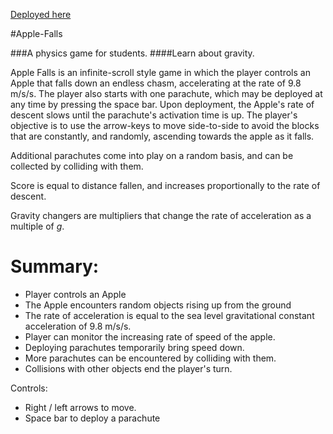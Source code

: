 [Deployed here](http://applefalls.azurewebsites.net/)

#Apple-Falls

###A physics game for students.
####Learn about gravity.

Apple Falls is an infinite-scroll style game in which the player controls an Apple that falls down an endless chasm, accelerating at the rate of 9.8 m/s/s. The player also starts with one parachute, which may be deployed at any time by pressing the space bar. Upon deployment, the Apple's rate of descent slows until the parachute's activation time is up. The player's objective is to use the arrow-keys to move side-to-side to avoid the blocks that are constantly, and randomly, ascending towards the apple as it falls.

Additional parachutes come into play on a random basis, and can be collected by colliding with them.

Score is equal to distance fallen, and increases proportionally to the rate of descent.

Gravity changers are multipliers that change the rate of acceleration as a multiple of *g*.

Summary:
===
- Player controls an Apple
- The Apple encounters random objects rising up from the ground
- The rate of acceleration is equal to the sea level gravitational constant acceleration of 9.8 m/s/s.
- Player can monitor the increasing rate of speed of the apple.
- Deploying parachutes temporarily bring speed down.
- More parachutes can be encountered by colliding with them.
- Collisions with other objects end the player's turn.

Controls:
- Right / left arrows to move.
- Space bar to deploy a parachute
